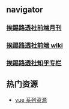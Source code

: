 <div style="margin-top: 40px;"></div>

## navigator

### [挨踢路透社前端月刊](./papers/paper.md)

### [挨踢路透社前端 wiki](./wiki/index.md)

### [挨踢路透社知乎专栏](https://zhuanlan.zhihu.com/future-fe)


## 热门资源

* [vue 系列资源](./wiki/vue/index.md)

